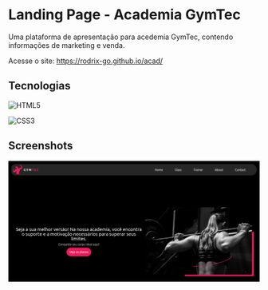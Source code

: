 # Landing Page - Academia GymTec

Uma plataforma de apresentação para acedemia GymTec, contendo informações de marketing e venda.

Acesse o site: <https://rodrix-go.github.io/acad/>

## Tecnologias

![HTML5](https://img.shields.io/badge/html5-%23E34F26.svg?style=for-the-badge&logo=html5&logoColor=white)

![CSS3](https://img.shields.io/badge/css3-%231572B6.svg?style=for-the-badge&logo=css3&logoColor=white)

## Screenshots

![Screenshot da tela inicial do Gym Tec](imgs/screenshot.png)
